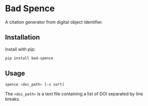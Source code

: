 # Bad Spence

A citation generator from digital object identifier.

## Installation

Install with pip:

```sh
pip install bad-spence
```

## Usage

```sh
spence <doi_path> [-s sort]
```

The `<doi_path>` is a text file containing a list of DOI separated by line breaks.
